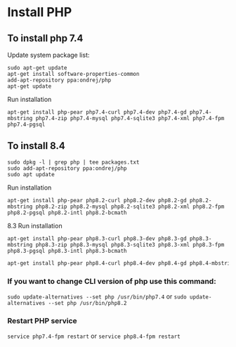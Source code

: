 # Install PHP


## To install php 7.4

Update system package list:
```
sudo apt-get update
apt-get install software-properties-common
add-apt-repository ppa:ondrej/php
apt-get update
```
Run installation
```
apt-get install php-pear php7.4-curl php7.4-dev php7.4-gd php7.4-mbstring php7.4-zip php7.4-mysql php7.4-sqlite3 php7.4-xml php7.4-fpm php7.4-pgsql
```

## To install 8.4

```
sudo dpkg -l | grep php | tee packages.txt
sudo add-apt-repository ppa:ondrej/php 
sudo apt update
```
Run installation
```
apt-get install php-pear php8.2-curl php8.2-dev php8.2-gd php8.2-mbstring php8.2-zip php8.2-mysql php8.2-sqlite3 php8.2-xml php8.2-fpm php8.2-pgsql php8.2-intl php8.2-bcmath
```

8.3 Run installation
```
apt-get install php-pear php8.3-curl php8.3-dev php8.3-gd php8.3-mbstring php8.3-zip php8.3-mysql php8.3-sqlite3 php8.3-xml php8.3-fpm php8.3-pgsql php8.3-intl php8.3-bcmath
```

``` 8.4 Run installation
apt-get install php-pear php8.4-curl php8.4-dev php8.4-gd php8.4-mbstring php8.4-zip php8.4-mysql php8.4-sqlite3 php8.4-xml php8.4-fpm php8.4-pgsql php8.4-intl php8.4-bcmath
```

 ### If you want to change CLI version of php use this command: 
 
`sudo update-alternatives --set php /usr/bin/php7.4` or `sudo update-alternatives --set php /usr/bin/php8.2`

### Restart PHP service

`service php7.4-fpm restart` or `service php8.4-fpm restart`
